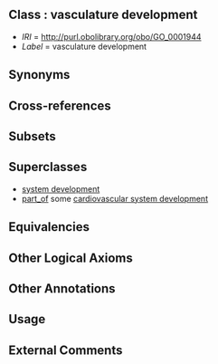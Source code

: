 
## Class : vasculature development

 * *IRI* = http://purl.obolibrary.org/obo/GO_0001944
 * *Label* = vasculature development

## Synonyms


## Cross-references


## Subsets


## Superclasses

 * [system development](../../GO/31/GO_0048731.md)
 * [part_of](../../BFO/50/BFO_0000050.md) some [cardiovascular system development](../../GO/58/GO_0072358.md)

## Equivalencies


## Other Logical Axioms


## Other Annotations


## Usage


## External Comments

